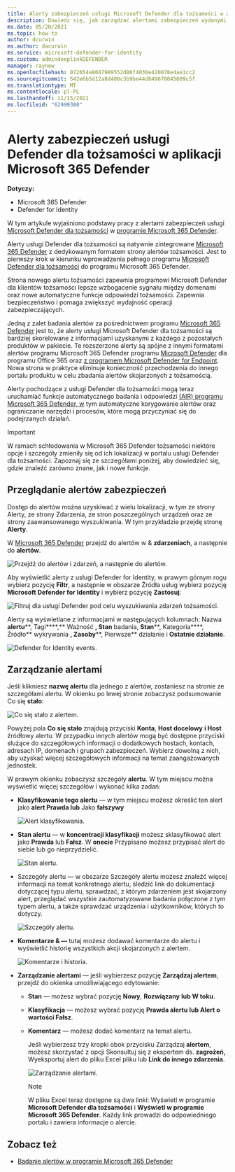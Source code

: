 ```yaml
---
title: Alerty zabezpieczeń usługi Microsoft Defender dla tożsamości w aplikacji Microsoft 365 Defender
description: Dowiedz się, jak zarządzać alertami zabezpieczeń wydanymi przez usługę Microsoft Defender for Identity w programie Microsoft 365 Defender
ms.date: 05/20/2021
ms.topic: how-to
author: dcurwin
ms.author: dacurwin
ms.service: microsoft-defender-for-identity
ms.custom: admindeeplinkDEFENDER
manager: raynew
ms.openlocfilehash: 072654e8047989552d86f4030e420078e4ae1cc2
ms.sourcegitcommit: 542e6b5d12a8d400c3b9be44d849676845609c5f
ms.translationtype: MT
ms.contentlocale: pl-PL
ms.lasthandoff: 11/15/2021
ms.locfileid: "62999380"
---
```

# <a name="defender-for-identity-security-alerts-in-microsoft-365-defender"></a>Alerty zabezpieczeń usługi Defender dla tożsamości w aplikacji Microsoft 365 Defender

**Dotyczy:**

- Microsoft 365 Defender
- Defender for Identity

W tym artykule wyjaśniono podstawy pracy z alertami zabezpieczeń usługi [Microsoft Defender dla tożsamości](/defender-for-identity) w [programie Microsoft 365 Defender](/microsoft-365/security/defender/overview-security-center).

Alerty usługi Defender dla tożsamości są natywnie zintegrowane <a href="https://go.microsoft.com/fwlink/p/?linkid=2077139" target="_blank">Microsoft 365 Defender</a> z dedykowanym formatem strony alertów tożsamości. Jest to pierwszy krok w kierunku wprowadzenia pełnego programu [Microsoft Defender dla tożsamości](/defender-for-identity/defender-for-identity-in-microsoft-365-defender) do programu Microsoft 365 Defender.

Strona nowego alertu tożsamości zapewnia programowi Microsoft Defender dla klientów tożsamości lepsze wzbogacenie sygnału między domenami oraz nowe automatyczne funkcje odpowiedzi tożsamości. Zapewnia bezpieczeństwo i pomaga zwiększyć wydajność operacji zabezpieczających.

Jedną z zalet badania alertów za pośrednictwem programu [Microsoft 365 Defender](/microsoft-365/security/defender/microsoft-365-defender) jest to, że alerty usługi Microsoft Defender dla tożsamości są bardziej skorelowane z informacjami uzyskanymi z każdego z pozostałych produktów w pakiecie. Te rozszerzone alerty są spójne z innymi formatami alertów programu Microsoft 365 Defender programu [Microsoft Defender](/microsoft-365/security/office-365-security) dla programu Office 365 oraz [z programem Microsoft Defender for Endpoint](/microsoft-365/security/defender-endpoint). Nowa strona w praktyce eliminuje konieczność przechodzenia do innego portalu produktu w celu zbadania alertów skojarzonych z tożsamością.

Alerty pochodzące z usługi Defender dla tożsamości mogą teraz uruchamiać funkcje automatycznego badania i odpowiedzi [(AIR) programu Microsoft 365 Defender, w](/microsoft-365/security/defender/m365d-autoir) tym automatyczne korygowanie alertów oraz ograniczanie narzędzi i procesów, które mogą przyczyniać się do podejrzanych działań.

> [!IMPORTANT]
> W ramach schłodowania w Microsoft 365 Defender tożsamości niektóre opcje i szczegóły zmieniły się od ich lokalizacji w portalu usługi Defender dla tożsamości. Zapoznaj się ze szczegółami poniżej, aby dowiedzieć się, gdzie znaleźć zarówno znane, jak i nowe funkcje.

## <a name="review-security-alerts"></a>Przeglądanie alertów zabezpieczeń

Dostęp do alertów można uzyskiwać z wielu lokalizacji, w tym ze strony  Alerty, ze strony Zdarzenia, ze stron poszczególnych urządzeń oraz ze  strony zaawansowanego wyszukiwania. W tym przykładzie przejdę stronę **Alerty**.

W <a href="https://go.microsoft.com/fwlink/p/?linkid=2077139" target="_blank">Microsoft 365 Defender</a> przejdź do alertów w & **zdarzeniach**, a następnie do **alertów**.

![Przejdź do alertów i zdarzeń, a następnie do alertów.](../../media/defender-identity/incidents-alerts.png)

Aby wyświetlić alerty z usługi Defender for Identity, w prawym górnym rogu wybierz pozycję **Filtr**, a  następnie w obszarze Źródła usług wybierz pozycję **Microsoft Defender for Identity** i wybierz pozycję **Zastosuj**:

![Filtruj dla usługi Defender pod celu wyszukiwania zdarzeń tożsamości.](../../media/defender-identity/filter-defender-for-identity.png)

Alerty są wyświetlane z informacjami w następujących kolumnach: Nazwa **alertu****, Tagi****,** Ważność **, Stan** badania, **Stan****, Kategoria****, Źródło** wykrywania **, Zasoby****, Pierwsze** działanie i **Ostatnie działanie**.

![Defender for Identity events.](../../media/defender-identity/filtered-alerts.png)

## <a name="manage-alerts"></a>Zarządzanie alertami

Jeśli klikniesz **nazwę alertu** dla jednego z alertów, zostaniesz na stronie ze szczegółami alertu. W okienku po lewej stronie zobaczysz podsumowanie Co się **stało**:

![Co się stało z alertem.](../../media/defender-identity/what-happened.png)

Powyżej pola **Co się stało** znajdują przyciski **Konta**, **Host docelowy** **i Host** źródłowy alertu. W przypadku innych alertów mogą być dostępne przyciski służące do szczegółowych informacji o dodatkowych hostach, kontach, adresach IP, domenach i grupach zabezpieczeń. Wybierz dowolną z nich, aby uzyskać więcej szczegółowych informacji na temat zaangażowanych jednostek.

W prawym okienku zobaczysz szczegóły **alertu**. W tym miejscu można wyświetlić więcej szczegółów i wykonać kilka zadań:

- **Klasyfikowanie tego alertu** — w tym miejscu możesz określić ten alert jako **alert Prawda lub** Jako **fałszywy**

    ![Alert klasyfikowania.](../../media/defender-identity/classify-alert.png)

- **Stan alertu** — w **koncentracji klasyfikacji** możesz sklasyfikować alert jako **Prawda** lub **Fałsz**. W **onecie** Przypisano możesz przypisać alert do siebie lub go nieprzydzielić.

    ![Stan alertu.](../../media/defender-identity/alert-state.png)

-  Szczegóły alertu — w obszarze Szczegóły alertu możesz znaleźć więcej informacji na temat konkretnego alertu, śledzić link do dokumentacji dotyczącej typu alertu, sprawdzać, z którym zdarzeniem jest skojarzony alert, przeglądać wszystkie zautomatyzowane badania połączone z tym typem alertu, a także sprawdzać urządzenia i użytkowników, których to dotyczy.

    ![Szczegóły alertu.](../../media/defender-identity/alert-details.png)

- **Komentarze & —** tutaj możesz dodawać komentarze do alertu i wyświetlić historię wszystkich akcji skojarzonych z alertem.

    ![Komentarze i historia.](../../media/defender-identity/comments-history.png)

- **Zarządzanie alertami** — jeśli wybierzesz pozycję **Zarządzaj alertem**, przejdź do okienka umożliwiającego edytowanie:
  - **Stan** — możesz wybrać pozycję **Nowy**, **Rozwiązany** **lub W toku**.
  - **Klasyfikacja** — możesz wybrać pozycję **Prawda alertu** **lub Alert o wartości Fałsz**.
  - **Komentarz** — możesz dodać komentarz na temat alertu.

    Jeśli wybierzesz trzy kropki obok przycisku Zarządzaj **alertem**, możesz skorzystać z opcji Skonsultuj się z ekspertem ds.  **zagrożeń,** Wyeksportuj alert do pliku Excel pliku lub **Link do innego zdarzenia**.

    ![Zarządzanie alertami.](../../media/defender-identity/manage-alert.png)

    > [!NOTE]
    > W pliku Excel teraz dostępne są dwa linki: Wyświetl w programie **Microsoft Defender dla tożsamości** i **Wyświetl w programie Microsoft 365 Defender**. Każdy link prowadzi do odpowiedniego portalu i zawiera informacje o alercie.

## <a name="see-also"></a>Zobacz też

- [Badanie alertów w programie Microsoft 365 Defender](../defender/investigate-alerts.md)
